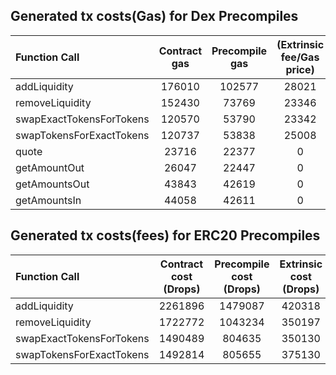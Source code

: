 ## Generated tx costs(Gas) for Dex Precompiles

| Function Call            | Contract gas | Precompile gas | (Extrinsic fee/Gas price) |
| :----------------------- | :----------: | :------------: | :-----------------------: |
| addLiquidity             |    176010    |     102577     |           28021           |
| removeLiquidity          |    152430    |     73769      |           23346           |
| swapExactTokensForTokens |    120570    |     53790      |           23342           |
| swapTokensForExactTokens |    120737    |     53838      |           25008           |
| quote                    |    23716     |     22377      |             0             |
| getAmountOut             |    26047     |     22447      |             0             |
| getAmountsOut            |    43843     |     42619      |             0             |
| getAmountsIn             |    44058     |     42611      |             0             |

## Generated tx costs(fees) for ERC20 Precompiles

| Function Call            | Contract cost (Drops) | Precompile cost (Drops) | Extrinsic cost (Drops) |
| :----------------------- | :-------------------: | :---------------------: | :--------------------: |
| addLiquidity             |        2261896        |         1479087         |         420318         |
| removeLiquidity          |        1722772        |         1043234         |         350197         |
| swapExactTokensForTokens |        1490489        |         804635          |         350130         |
| swapTokensForExactTokens |        1492814        |         805655          |         375130         |
